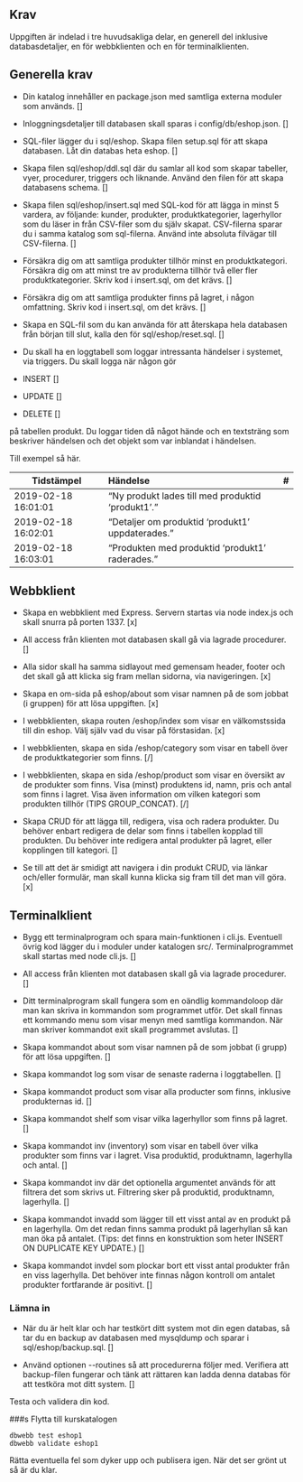 ## Krav
Uppgiften är indelad i tre huvudsakliga delar, en generell del inklusive databasdetaljer, en för webbklienten och en för terminalklienten.

## Generella krav

- Din katalog innehåller en package.json med samtliga externa moduler som används. []

- Inloggningsdetaljer till databasen skall sparas i config/db/eshop.json. []

- SQL-filer lägger du i sql/eshop. Skapa filen setup.sql för att skapa databasen. Låt din databas heta eshop. []

- Skapa filen sql/eshop/ddl.sql där du samlar all kod som skapar tabeller, vyer, procedurer, triggers och liknande. Använd den filen för att skapa databasens schema. []

- Skapa filen sql/eshop/insert.sql med SQL-kod för att lägga in minst 5 vardera, av följande: kunder, produkter, produktkategorier, lagerhyllor som du läser in från CSV-filer som du själv skapat. CSV-filerna sparar du i samma katalog som sql-filerna. Använd inte absoluta filvägar till CSV-filerna. []

- Försäkra dig om att samtliga produkter tillhör minst en produktkategori. Försäkra dig om att minst tre av produkterna tillhör två eller fler produktkategorier. Skriv kod i insert.sql, om det krävs. []

- Försäkra dig om att samtliga produkter finns på lagret, i någon omfattning. Skriv kod i insert.sql, om det krävs. []

- Skapa en SQL-fil som du kan använda för att återskapa hela databasen från början till slut, kalla den för sql/eshop/reset.sql. []

- Du skall ha en loggtabell som loggar intressanta händelser i systemet, via triggers. Du skall logga när någon gör 
- INSERT [] 
- UPDATE [] 
- DELETE []

på tabellen produkt. Du loggar tiden då något hände och en textsträng som beskriver händelsen och det objekt som var inblandat i händelsen.

Till exempel så här.

| Tidstämpel         | Händelse | # |
|--------------|:-----|-----------:|
| 2019-02-18 16:01:01 |  “Ny produkt lades till med produktid ‘produkt1’.” |         
| 2019-02-18 16:02:01 | “Detaljer om produktid ‘produkt1’ uppdaterades.”||
|2019-02-18 16:03:01|“Produkten med produktid ‘produkt1’ raderades.”|

## Webbklient
- Skapa en webbklient med Express. Servern startas via node index.js och skall snurra på porten 1337. [x]

- All access från klienten mot databasen skall gå via lagrade procedurer. []

- Alla sidor skall ha samma sidlayout med gemensam header, footer och det skall gå att klicka sig fram mellan sidorna, via navigeringen. [x]

- Skapa en om-sida på eshop/about som visar namnen på de som jobbat (i gruppen) för att lösa uppgiften. [x]

- I webbklienten, skapa routen /eshop/index som visar en välkomstssida till din eshop. Välj själv vad du visar på förstasidan. [x]

- I webbklienten, skapa en sida /eshop/category som visar en tabell över de produktkategorier som finns. [/]

- I webbklienten, skapa en sida /eshop/product som visar en översikt av de produkter som finns. Visa (minst) produktens id, namn, pris och antal som finns i lagret. Visa även information om vilken kategori som produkten tillhör (TIPS GROUP_CONCAT). [/]

- Skapa CRUD för att lägga till, redigera, visa och radera produkter. Du behöver enbart redigera de delar som finns i tabellen kopplad till produkten. Du behöver inte redigera antal produkter på lagret, eller kopplingen till kategori. []

- Se till att det är smidigt att navigera i din produkt CRUD, via länkar och/eller formulär, man skall kunna klicka sig fram till det man vill göra. [x]

## Terminalklient

- Bygg ett terminalprogram och spara main-funktionen i cli.js. Eventuell övrig kod lägger du i moduler under katalogen src/. Terminalprogrammet skall startas med node cli.js. []

- All access från klienten mot databasen skall gå via lagrade procedurer. []

- Ditt terminalprogram skall fungera som en oändlig kommandoloop där man kan skriva in kommandon som programmet utför. Det skall finnas ett kommando menu som visar menyn med samtliga kommandon. När man skriver kommandot exit skall programmet avslutas. []

- Skapa kommandot about som visar namnen på de som jobbat (i grupp) för att lösa uppgiften. []

- Skapa kommandot log <number> som visar de <number> senaste raderna i loggtabellen. []

- Skapa kommandot product som visar alla producter som finns, inklusive produkternas id. []

- Skapa kommandot shelf som visar vilka lagerhyllor som finns på lagret. []

- Skapa kommandot inv (inventory) som visar en tabell över vilka produkter som finns var i lagret. Visa produktid, produktnamn, lagerhylla och antal. []

- Skapa kommandot inv <str> där det optionella argumentet <str> används för att filtrera det som skrivs ut. Filtrering sker på produktid, produktnamn, lagerhylla. []

- Skapa kommandot invadd <productid> <shelf> <number> som lägger till ett visst antal av en produkt på en lagerhylla. Om det redan finns samma produkt på lagerhyllan så kan man öka på antalet. (Tips: det finns en konstruktion som heter INSERT ON DUPLICATE KEY UPDATE.) []

- Skapa kommandot invdel <productid> <shelf> <number> som plockar bort ett visst antal produkter från en viss lagerhylla. Det behöver inte finnas någon kontroll om antalet produkter fortfarande är positivt. []

### Lämna in

- När du är helt klar och har testkört ditt system mot din egen databas, så tar du en backup av databasen med mysqldump och sparar i sql/eshop/backup.sql. []

- Använd optionen --routines så att procedurerna följer med. Verifiera att backup-filen fungerar och tänk att rättaren kan ladda denna databas för att testköra mot ditt system. []

Testa och validera din kod.

###s Flytta till kurskatalogen

```
dbwebb test eshop1
dbwebb validate eshop1
```
Rätta eventuella fel som dyker upp och publisera igen. När det ser grönt ut så är du klar.